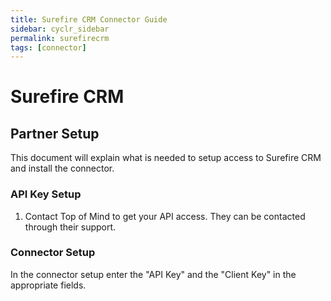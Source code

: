 ```yaml
---
title: Surefire CRM Connector Guide
sidebar: cyclr_sidebar
permalink: surefirecrm
tags: [connector]
---
```


# Surefire CRM #

## Partner Setup ##

This document will explain what is needed to setup access to Surefire CRM and install the connector.

### API Key Setup ###

1. Contact Top of Mind to get your API access. They can be contacted through their support.

### Connector Setup ###
In the connector setup enter the "API Key" and the "Client Key" in the appropriate fields.